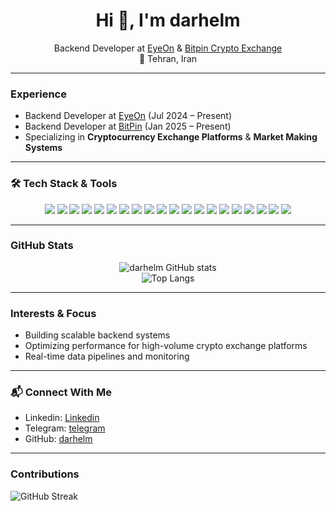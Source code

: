 <h1 align="center">Hi 👋, I'm darhelm</h1>

<p align="center">
  Backend Developer at <a href="https://eyeon.team">EyeOn</a> & <a href="https://bitpin.ir">Bitpin Crypto Exchange</a>  
  <br>
  📍 Tehran, Iran
</p>

---

### Experience
-  Backend Developer at [EyeOn](https://eyeon.team) (Jul 2024 – Present)
-  Backend Developer at [BitPin](https://bitpin.ir) (Jan 2025 – Present)
-  Specializing in **Cryptocurrency Exchange Platforms** & **Market Making Systems**

---

### 🛠 Tech Stack & Tools

<p align="center">
  <img src="https://img.shields.io/badge/Python-3776AB?style=for-the-badge&logo=python&logoColor=white"/>
  <img src="https://img.shields.io/badge/FastAPI-009688?style=for-the-badge&logo=fastapi&logoColor=white"/>
  <img src="https://img.shields.io/badge/NestJS-E0234E?style=for-the-badge&logo=nestjs&logoColor=white"/>
  <img src="https://img.shields.io/badge/AdminJS-222?style=for-the-badge&logo=javascript&logoColor=white"/>
  <img src="https://img.shields.io/badge/Prisma-2D3748?style=for-the-badge&logo=prisma&logoColor=white"/>
  <img src="https://img.shields.io/badge/SQLAlchemy-CA2C92?style=for-the-badge&logo=sqlalchemy&logoColor=white"/>
  <img src="https://img.shields.io/badge/Node.js-43853D?style=for-the-badge&logo=node-dot-js&logoColor=white"/>
  <img src="https://img.shields.io/badge/TypeScript-3178C6?style=for-the-badge&logo=typescript&logoColor=white"/>
  <img src="https://img.shields.io/badge/JavaScript-F7DF1E?style=for-the-badge&logo=javascript&logoColor=black"/>
  <img src="https://img.shields.io/badge/PostgreSQL-4169E1?style=for-the-badge&logo=postgresql&logoColor=white"/>
  <img src="https://img.shields.io/badge/Redis-DC382D?style=for-the-badge&logo=redis&logoColor=white"/>
  <img src="https://img.shields.io/badge/Docker-2496ED?style=for-the-badge&logo=docker&logoColor=white"/>
  <img src="https://img.shields.io/badge/Linux-FCC624?style=for-the-badge&logo=linux&logoColor=black"/>
  <img src="https://img.shields.io/badge/Git-F05032?style=for-the-badge&logo=git&logoColor=white"/>
  <img src="https://img.shields.io/badge/Nginx-009639?style=for-the-badge&logo=nginx&logoColor=white"/>
  <img src="https://img.shields.io/badge/Bash-4EAA25?style=for-the-badge&logo=gnubash&logoColor=white"/>
  <img src="https://img.shields.io/badge/Grafana-F46800?style=for-the-badge&logo=grafana&logoColor=white"/>
  <img src="https://img.shields.io/badge/InfluxDB-22ADF6?style=for-the-badge&logo=influxdb&logoColor=white"/>
  <img src="https://img.shields.io/badge/Loki-000000?style=for-the-badge&logo=loki&logoColor=white"/>
  <img src="https://img.shields.io/badge/Cloudflare-F38020?style=for-the-badge&logo=cloudflare&logoColor=white"/>
</p>

---

### GitHub Stats

<p align="center">
  <img src="https://github-readme-stats.vercel.app/api?username=darhelm&show_icons=true&theme=radical" alt="darhelm GitHub stats"/>
  <br>
  <img src="https://github-readme-stats.vercel.app/api/top-langs/?username=darhelm&layout=compact&theme=radical" alt="Top Langs"/>
</p>

---

### Interests & Focus
- Building scalable backend systems
- Optimizing performance for high-volume crypto exchange platforms
- Real-time data pipelines and monitoring

---

### 📬 Connect With Me
-  Linkedin: [Linkedin](https://www.linkedin.com/in/mehrad-hadizadeh-50456893/)
-  Telegram: [telegram](https://t.me/amradhelm)
-  GitHub: [darhelm](https://github.com/darhelm)

---

### Contributions

![GitHub Streak](https://streak-stats.demolab.com?user=darhelm&theme=radical&hide_border=true)
